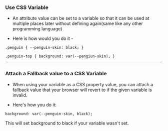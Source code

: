 ### Use CSS Variable

- An attribute value can be set to a variable so that it can be used at multiple places later without defining again(same like any other programming language)

- Here is how would you do it -

`
.penguin {
    --penguin-skin: black;
}
`

`
.penguin-top {
  background: var(--pengiun-skin);
}
`

----------------------------------------------

### Attach a Fallback value to a CSS Variable


- When using your variable as a CSS property value, you can attach a fallback value that your browser will revert to if the given variable is invalid.

- Here's how you do it:

`
background: var(--penguin-skin, black);
`

This will set background to black if your variable wasn't set.
